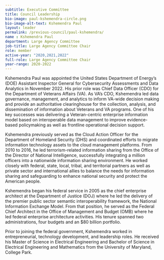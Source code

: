 ```yaml
---
subtitle: Executive Committee
title: Council Leadership
bio-image: paul-kshemendra-circle.png
bio-image-alt-text: Kshemendra Paul
layout: leader
permalink: /previous-council/paul-kshemendra/
name : Kshemendra Paul
department: Large Agency Committee
job-title: Large Agency Committee Chair
role: member
active-year: "2020,2021,2022"
full-role: Large Agency Committee Chair
year-range: 2020-2022
---
```

Kshemendra Paul was appointed the United States Department of Energy’s (DOE) Assistant Inspector General for Cybersecurity Assessments and Data Analytics in November 2022. His prior role was Chief Data Officer (CDO) for the Department of Veterans Affairs (VA). As VA’s CDO, Kshemendra led data governance, management, and analytics to inform VA-wide decision making and provide an authoritative clearinghouse for the collection, analysis, and dissemination of information about Veterans and VA programs. One of his key successes was delivering a Veteran-centric enterprise information model based on interoperable data management to improve evidence-based policymaking as well as frontline operational decision support.

Kshemendra previously served as the Cloud Action Officer for the Department of Homeland Security (DHS) and coordinated efforts to migrate information technology assets to the cloud management platforms. From 2010 to 2016, he led terrorism-related information sharing from the Office of the Director of National Intelligence, successfully integrating a million officers into a nationwide information sharing environment. He worked closely with federal, state, local, tribal, and territorial partners as well as private sector and international allies to balance the needs for information sharing and safeguarding to enhance national security and protect the American people.

Kshemendra began his federal service in 2005 as the chief enterprise architect at the Department of Justice (DOJ) where he led the delivery of the premier public sector semantic interoperability framework, the National Information Exchange Model. From that position, he served as the Federal Chief Architect in the Office of Management and Budget (OMB) where he led federal enterprise architecture activities. His tenure spanned two administrations, four budgets and an $80 billion portfolio.

Prior to joining the federal government, Kshemendra worked in entrepreneurial, technology development, and leadership roles. He received his Master of Science in Electrical Engineering and Bachelor of Science in Electrical Engineering and Mathematics from the University of Maryland, College Park.